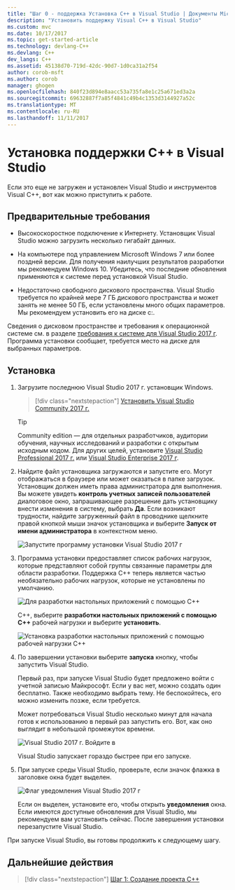 ```yaml
---
title: "Шаг 0 - поддержка Установка C++ в Visual Studio | Документы Microsoft"
description: "Установить поддержку Visual C++ в Visual Studio"
ms.custom: mvc
ms.date: 10/17/2017
ms.topic: get-started-article
ms.technology: devlang-C++
ms.devlang: C++
dev_langs: C++
ms.assetid: 45138d70-719d-42dc-90d7-1d0ca31a2f54
author: corob-msft
ms.author: corob
manager: ghogen
ms.openlocfilehash: 840f23d894e8aacc53a735fa8e1c25a671ed3a2a
ms.sourcegitcommit: 69632887f7a85f4841c49b4c1353d3144927a52c
ms.translationtype: MT
ms.contentlocale: ru-RU
ms.lasthandoff: 11/11/2017
---
```

# <a name="install-c-support-in-visual-studio"></a>Установка поддержки C++ в Visual Studio

Если это еще не загружен и установлен Visual Studio и инструментов Visual C++, вот как можно приступить к работе.

## <a name="prerequisites"></a>Предварительные требования

- Высокоскоростное подключение к Интернету. Установщик Visual Studio можно загрузить несколько гигабайт данных.

- На компьютере под управлением Microsoft Windows 7 или более поздней версии. Для получения наилучших результатов разработки мы рекомендуем Windows 10. Убедитесь, что последние обновления применяются к системе перед установкой Visual Studio.

- Недостаточно свободного дискового пространства. Visual Studio требуется по крайней мере 7 ГБ дискового пространства и может занять не менее 50 ГБ, если установлены много общих параметров. Мы рекомендуем установить его на диске c:.

Сведения о дисковом пространстве и требования к операционной системе см. в разделе [требования к системе для Visual Studio 2017 г](https://www.visualstudio.com/productinfo/vs2017-system-requirements-vs). Программа установки сообщает, требуется место на диске для выбранных параметров.

## <a name="installation"></a>Установка

1. Загрузите последнюю Visual Studio 2017 г. установщик Windows.

   > [!div class="nextstepaction"]
   > <a target="frameTarget" href="https://www.visualstudio.com/thank-you-downloading-visual-studio/?sku=Community&rel=15&utm_source=docs&utm_medium=clickbutton">Установить Visual Studio Community 2017 г.</a>

   >[!Tip]
   > Community edition — для отдельных разработчиков, аудитории обучения, научных исследований и разработки с открытым исходным кодом. Для других целей, установите <a target="frameTarget" href="https://www.visualstudio.com/thank-you-downloading-visual-studio/?sku=Professional&rel=15&utm_source=docs&utm_medium=clickbutton">Visual Studio Professional 2017 г.</a> или <a target="frameTarget" href="https://www.visualstudio.com/thank-you-downloading-visual-studio/?sku=Enterprise&rel=15&utm_source=docs&utm_medium=clickbutton">Visual Studio Enterprise 2017 г</a>.

1. Найдите файл установщика загружаются и запустите его. Могут отображаться в браузере или может оказаться в папке загрузок. Установщик должен иметь права администратора для выполнения. Вы можете увидеть **контроль учетных записей пользователей** диалоговое окно, запрашивающее разрешение дать установщику внести изменения в систему, выбрать **Да**. Если возникают трудности, найдите загруженный файл в проводнике щелкните правой кнопкой мыши значок установщика и выберите **Запуск от имени администратора** в контекстном меню.

   ![Запустите программу установки Visual Studio 2017 г](../build/media/vscpp-concierge-run-installer.gif "запустите установщик Visual Studio")

1. Программа установки предоставляет список рабочих нагрузок, которые представляют собой группы связанные параметры для области разработки. Поддержка C++ теперь является частью необязательно рабочих нагрузок, которые не установлены по умолчанию.

   ![Для разработки настольных приложений с помощью C++](../build/media/desktop-development-with-cpp.png "разработки настольных приложений на C++")

    C++, выберите **разработки настольных приложений с помощью C++** рабочей нагрузки и выберите **установить**.

   ![Установка разработки настольных приложений с помощью рабочей нагрузки C++](../build/media/vscpp-concierge-choose-workload.gif "Установка разработки настольных приложений с помощью C++ рабочей нагрузки")

1. По завершении установки выберите **запуска** кнопку, чтобы запустить Visual Studio.

   Первый раз, при запуске Visual Studio будет предложено войти с учетной записью Майкрософт. Если у вас нет, можно создать один бесплатно. Также необходимо выбрать тему. Не беспокойтесь, его можно изменить позже, если требуется. 

   Может потребоваться Visual Studio несколько минут для начала готов к использованию в первый раз запустить его. Вот, как оно выглядит в небольшой промежуток времени.

   ![Visual Studio 2017 г. Войдите в](../build/media/vscpp-quickstart-first-run.gif "входа Visual Studio 2017 г.")

   Visual Studio запускает гораздо быстрее при его запуске.

1. При запуске среды Visual Studio, проверьте, если значок флажка в заголовке окна будет выделен.

   ![Флаг уведомления Visual Studio 2017 г](../build/media/vscpp-first-start-page-flag.png "флаг уведомления Visual Studio 2017 г.")

   Если он выделен, установите его, чтобы открыть **уведомления** окна. Если имеются доступные обновления для Visual Studio, мы рекомендуем вам установить сейчас. После завершения установки перезапустите Visual Studio.

При запуске Visual Studio, вы готовы продолжить к следующему шагу.

## <a name="next-steps"></a>Дальнейшие действия

> [!div class="nextstepaction"]
> [Шаг 1: Создание проекта C++](vscpp-step-1-create.md)

<iframe src="" height="0" width="0" frameborder="0" name="frameTarget" />
